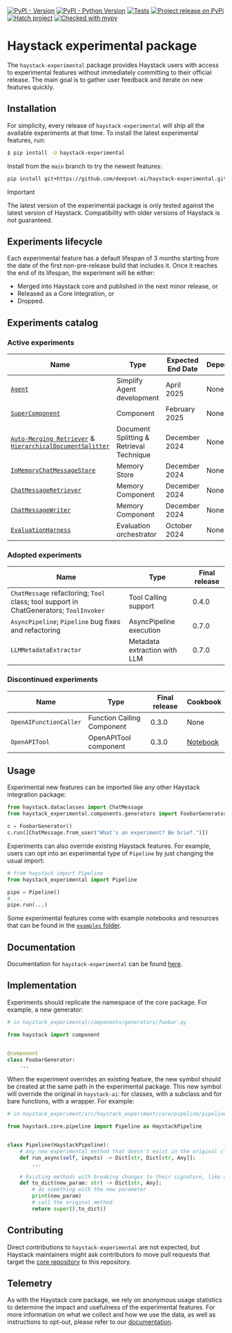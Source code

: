 [![PyPI - Version](https://img.shields.io/pypi/v/haystack-experimental.svg)](https://pypi.org/project/haystack-experimental)
[![PyPI - Python Version](https://img.shields.io/pypi/pyversions/haystack-experimental.svg)](https://pypi.org/project/haystack-experimental)
[![Tests](https://github.com/deepset-ai/haystack-experimental/actions/workflows/tests.yml/badge.svg)](https://github.com/deepset-ai/haystack-experimental/actions/workflows/tests.yml)
[![Project release on PyPi](https://github.com/deepset-ai/haystack-experimental/actions/workflows/pypi_release.yml/badge.svg)](https://github.com/deepset-ai/haystack-experimental/actions/workflows/pypi_release.yml)
[![Hatch project](https://img.shields.io/badge/%F0%9F%A5%9A-Hatch-4051b5.svg)](https://github.com/pypa/hatch)
[![Checked with mypy](https://www.mypy-lang.org/static/mypy_badge.svg)](https://mypy-lang.org/)

# Haystack experimental package

The `haystack-experimental` package provides Haystack users with access to experimental features without immediately
committing to their official release. The main goal is to gather user feedback and iterate on new features quickly.

## Installation

For simplicity, every release of `haystack-experimental` will ship all the available experiments at that time. To
install the latest experimental features, run:

```sh
$ pip install -U haystack-experimental
```

Install from the `main` branch to try the newest features:
```sh
pip install git+https://github.com/deepset-ai/haystack-experimental.git@main
```

> [!IMPORTANT]
> The latest version of the experimental package is only tested against the latest version of Haystack. Compatibility
> with older versions of Haystack is not guaranteed.

## Experiments lifecycle

Each experimental feature has a default lifespan of 3 months starting from the date of the first non-pre-release build
that includes it. Once it reaches the end of its lifespan, the experiment will be either:

- Merged into Haystack core and published in the next minor release, or
- Released as a Core Integration, or
- Dropped.

## Experiments catalog

### Active experiments

| Name                                                                | Type                                     | Expected End Date | Dependencies | Cookbook                                                                                                                                                                                                                                                               | Discussion                                                                     |
|---------------------------------------------------------------------|------------------------------------------|-------------------|--------------|------------------------------------------------------------------------------------------------------------------------------------------------------------------------------------------------------------------------------------------------------------------------|--------------------------------------------------------------------------------|
| [`Agent`][1]                                                        | Simplify Agent development               | April 2025        | None         | <a href="https://colab.research.google.com/github/deepset-ai/haystack-cookbook/blob/main/notebooks/github_issue_resolver_agent.ipynb" target="_parent"><img src="https://colab.research.google.com/assets/colab-badge.svg" alt="Open In Colab"/>                       | [Discuss](https://github.com/deepset-ai/haystack-experimental/discussions/189) |
| [`SuperComponent`][2]                                               | Component                                | February 2025     | None         |                                                                                                                                                                                                                                                                        | [Discuss](https://github.com/deepset-ai/haystack-experimental/discussions/189) |
| [`Auto-Merging Retriever`][4] & [`HierarchicalDocumentSplitter`][5] | Document Splitting & Retrieval Technique | December 2024     | None         | <a href="https://colab.research.google.com/github/deepset-ai/haystack-cookbook/blob/main/notebooks/auto_merging_retriever.ipynb" target="_parent"><img src="https://colab.research.google.com/assets/colab-badge.svg" alt="Open In Colab"/>                            | [Discuss](https://github.com/deepset-ai/haystack-experimental/discussions/78)  |
| [`InMemoryChatMessageStore`][6]                                     | Memory Store                             | December 2024     | None         | <a href="https://colab.research.google.com/github/deepset-ai/haystack-cookbook/blob/main/notebooks/conversational_rag_using_memory.ipynb" target="_parent"><img src="https://colab.research.google.com/assets/colab-badge.svg" alt="Open In Colab"/>                   | [Discuss](https://github.com/deepset-ai/haystack-experimental/discussions/75)  |
| [`ChatMessageRetriever`][7]                                         | Memory Component                         | December 2024     | None         | <a href="https://colab.research.google.com/github/deepset-ai/haystack-cookbook/blob/main/notebooks/conversational_rag_using_memory.ipynb" target="_parent"><img src="https://colab.research.google.com/assets/colab-badge.svg" alt="Open In Colab"/>                   | [Discuss](https://github.com/deepset-ai/haystack-experimental/discussions/75)  |
| [`ChatMessageWriter`][8]                                            | Memory Component                         | December 2024     | None         | <a href="https://colab.research.google.com/github/deepset-ai/haystack-cookbook/blob/main/notebooks/conversational_rag_using_memory.ipynb" target="_parent"><img src="https://colab.research.google.com/assets/colab-badge.svg" alt="Open In Colab"/>                   | [Discuss](https://github.com/deepset-ai/haystack-experimental/discussions/75)  |
| [`EvaluationHarness`][9]                                            | Evaluation orchestrator                  | October 2024      | None         | <a href="https://colab.research.google.com/github/deepset-ai/haystack-cookbook/blob/main/notebooks/rag_eval_harness.ipynb" target="_parent"><img src="https://colab.research.google.com/assets/colab-badge.svg" alt="Open In Colab"/></a>                              | [Discuss](https://github.com/deepset-ai/haystack-experimental/discussions/74)  |

[1]: https://github.com/deepset-ai/haystack-experimental/blob/main/haystack_experimental/components/agents/agent.py
[2]: https://github.com/deepset-ai/haystack-experimental/blob/main/haystack_experimental/core/super_component/super_component.py
[4]: https://github.com/deepset-ai/haystack-experimental/blob/main/haystack_experimental/components/retrievers/auto_merging_retriever.py
[5]: https://github.com/deepset-ai/haystack-experimental/blob/main/haystack_experimental/components/splitters/hierarchical_doc_splitter.py
[6]: https://github.com/deepset-ai/haystack-experimental/blob/main/haystack_experimental/chat_message_stores/in_memory.py
[7]: https://github.com/deepset-ai/haystack-experimental/blob/main/haystack_experimental/components/retrievers/chat_message_retriever.py
[8]: https://github.com/deepset-ai/haystack-experimental/blob/main/haystack_experimental/components/writers/chat_message_writer.py
[9]: https://github.com/deepset-ai/haystack-experimental/tree/main/haystack_experimental/evaluation/harness

### Adopted experiments
| Name                                                                                   | Type                           | Final release |
|----------------------------------------------------------------------------------------|--------------------------------|---------------|
| `ChatMessage` refactoring; `Tool` class; tool support in ChatGenerators; `ToolInvoker` | Tool Calling support           | 0.4.0         |
| `AsyncPipeline`; `Pipeline` bug fixes and refactoring                                  | AsyncPipeline execution        | 0.7.0         |
| `LLMMetadataExtractor`                                                                 | Metadata extraction with LLM   | 0.7.0         |

### Discontinued experiments

| Name                     | Type                       | Final release | Cookbook                                                                                                                                 |
|--------------------------| -------------------------- | ------------- | ---------------------------------------------------------------------------------------------------------------------------------------- |
| `OpenAIFunctionCaller`   | Function Calling Component | 0.3.0         | None                                                                                                                                     |
| `OpenAPITool`            | OpenAPITool component      | 0.3.0         | [Notebook](https://github.com/deepset-ai/haystack-experimental/blob/fe20b69b31243f8a3976e4661d9aa8c88a2847d2/examples/openapitool.ipynb) |

## Usage

Experimental new features can be imported like any other Haystack integration package:

```python
from haystack.dataclasses import ChatMessage
from haystack_experimental.components.generators import FoobarGenerator

c = FoobarGenerator()
c.run([ChatMessage.from_user("What's an experiment? Be brief.")])
```

Experiments can also override existing Haystack features. For example, users can opt into an experimental type of
`Pipeline` by just changing the usual import:

```python
# from haystack import Pipeline
from haystack_experimental import Pipeline

pipe = Pipeline()
# ...
pipe.run(...)
```

Some experimental features come with example notebooks and resources that can be found in the [`examples` folder](https://github.com/deepset-ai/haystack-experimental/tree/main/examples).

## Documentation

Documentation for `haystack-experimental` can be found [here](https://docs.haystack.deepset.ai/reference/experimental-data-classes-api).

## Implementation

Experiments should replicate the namespace of the core package. For example, a new generator:

```python
# in haystack_experimental/components/generators/foobar.py

from haystack import component


@component
class FoobarGenerator:
    ...

```

When the experiment overrides an existing feature, the new symbol should be created at the same path in the experimental
package. This new symbol will override the original in `haystack-ai`: for classes, with a subclass and for bare
functions, with a wrapper. For example:

```python
# in haystack_experiment/src/haystack_experiment/core/pipeline/pipeline.py

from haystack.core.pipeline import Pipeline as HaystackPipeline


class Pipeline(HaystackPipeline):
    # Any new experimental method that doesn't exist in the original class
    def run_async(self, inputs) -> Dict[str, Dict[str, Any]]:
        ...

    # Existing methods with breaking changes to their signature, like adding a new mandatory param
    def to_dict(new_param: str) -> Dict[str, Any]:
        # do something with the new parameter
        print(new_param)
        # call the original method
        return super().to_dict()

```

## Contributing

Direct contributions to `haystack-experimental` are not expected, but Haystack maintainers might ask contributors to move pull requests that target the [core repository](https://github.com/deepset-ai/haystack) to this repository.

## Telemetry

As with the Haystack core package, we rely on anonymous usage statistics to determine the impact and usefulness of the experimental features. For more information on what we collect and how we use the data, as well as instructions to opt-out, please refer to our [documentation](https://docs.haystack.deepset.ai/docs/telemetry).

